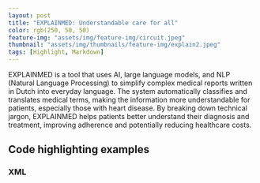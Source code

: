 ```yaml
---
layout: post
title: "EXPLAINMED: Understandable care for all"
color: rgb(250, 50, 50)
feature-img: "assets/img/feature-img/circuit.jpeg"
thumbnail: "assets/img/thumbnails/feature-img/explain2.jpeg"
tags: [Highlight, Markdown]
---
```


EXPLAINMED is a tool that uses AI, large language models, and NLP (Natural Language Processing) to simplify complex medical reports written in Dutch into everyday language. The system automatically classifies and translates medical terms, making the information more understandable for patients, especially those with heart disease. By breaking down technical jargon, EXPLAINMED helps patients better understand their diagnosis and treatment, improving adherence and potentially reducing healthcare costs.


## 
## Code highlighting examples

### XML



[W3C]: https://www.w3.org/standards/xml/core
